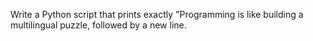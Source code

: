 Write a Python script that prints exactly "Programming is like building a multilingual puzzle, followed by a new line.
